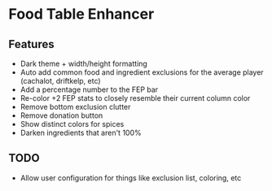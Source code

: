 # Food Table Enhancer

## Features
* Dark theme + width/height formatting
* Auto add common food and ingredient exclusions for the average player (cachalot, driftkelp, etc)
* Add a percentage number to the FEP bar
* Re-color +2 FEP stats to closely resemble their current column color
* Remove bottom exclusion clutter
* Remove donation button
* Show distinct colors for spices
* Darken ingredients that aren't 100%

## TODO
* Allow user configuration for things like exclusion list, coloring, etc